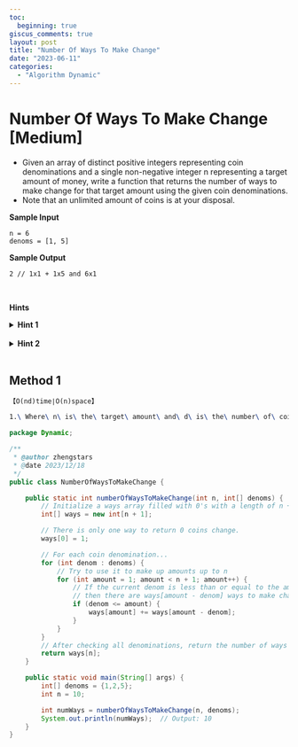 ```yaml
---
toc:
  beginning: true
giscus_comments: true
layout: post
title: "Number Of Ways To Make Change"
date: "2023-06-11"
categories:
  - "Algorithm Dynamic"
---
```


# Number Of Ways To Make Change [Medium]

- Given an array of distinct positive integers representing coin denominations and a single non-negative integer n representing a target amount of money, write a function that returns the number of ways to make change for that target amount using the given coin denominations.
- Note that an unlimited amount of coins is at your disposal.

**Sample Input**

```
n = 6
denoms = [1, 5]
```

**Sample Output**

```
2 // 1x1 + 1x5 and 6x1
```

<br>

**Hints**
<br>

<details> <summary><b>Hint 1</b></summary>
    <br>
    <i><strong> Try building an array of the number of ways to make change for all amounts between 0 and n inclusive. Note that there is only one way to make change for 0: that is to not use any coins. </strong></i>
</details>

<br>

<details> <summary><b>Hint 2</b></summary>
    <br>
    <i><strong>Build up the array mentioned in Hint #1 one coin denomination at a time. In other words, find the number of ways to make change for all amounts between 0 and n with only one denomination, then with two, etc., until you use all denominations.</strong></i>
</details>

<br>

## Method 1

```tex
【O(nd)time∣O(n)space】
```

```tex
1.\ Where\ n\ is\ the\ target\ amount\ and\ d\ is\ the\ number\ of\ coins\\
```

```java
package Dynamic;

/**
 * @author zhengstars
 * @date 2023/12/18
 */
public class NumberOfWaysToMakeChange {

    public static int numberOfWaysToMakeChange(int n, int[] denoms) {
        // Initialize a ways array filled with 0's with a length of n + 1.
        int[] ways = new int[n + 1];

        // There is only one way to return 0 coins change.
        ways[0] = 1;

        // For each coin denomination...
        for (int denom : denoms) {
            // Try to use it to make up amounts up to n
            for (int amount = 1; amount < n + 1; amount++) {
                // If the current denom is less than or equal to the amount,
                // then there are ways[amount - denom] ways to make change.
                if (denom <= amount) {
                    ways[amount] += ways[amount - denom];
                }
            }
        }
        // After checking all denominations, return the number of ways to make an amount of n.
        return ways[n];
    }

    public static void main(String[] args) {
        int[] denoms = {1,2,5};
        int n = 10;

        int numWays = numberOfWaysToMakeChange(n, denoms);
        System.out.println(numWays);  // Output: 10
    }
}

```







